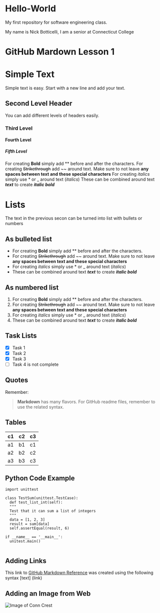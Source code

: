 # Hello-World
My first repository for software engineering class.

My name is Nick Botticelli,
I am a senior at Connecticut College

# **GitHub Mardown Lesson 1**

# **Simple Text**

Simple text is easy. Start with a new line and add your text.

## **Second Level Header**

You can add different levels of headers easily.

### **Third Level**

#### **Fourth Level**

##### **Fifth Level**

For creating **Bold** simply add ** before and after the characters.
For creating ~~Strikethrough~~ add ~~ around text. Make sure to not leave **any spaces between text and these special characters**
For creating *italics* simply use * or _ around text (_italics_)
These can be combined around text _**text**_ to create _**italic bold**_

# **Lists**

The text in the previous secon can be turned into list with bullets or numbers


## **As bulleted list**
* For creating **Bold** simply add ** before and after the characters.
* For creating ~~Strikethrough~~ add ~~ around text. Make sure to not leave **any spaces between text and these special characters**
* For creating *italics* simply use * or _ around text (_italics_)
* These can be combined around text _**text**_ to create _**italic bold**_

## **As numbered list**

1. For creating **Bold** simply add ** before and after the characters.
2. For creating ~~Strikethrough~~ add ~~ around text. Make sure to not leave **any spaces between text and these special characters**
3. For creating *italics* simply use * or _ around text (_italics_)
4. These can be combined around text _**text**_ to create _**italic bold**_

## **Task Lists**

- [x] Task 1
- [x] Task 2
- [x] Task 3
- [ ] Task 4 is not complete

## **Quotes**

Remember:
> **Markdown** has many flavors. For GitHub readme files, remember to use the related
> syntax.

## **Tables**

**c1** | **c2** | **c3**
---|----|---
a1 | b1 |c1
a2 | b2 | c2
a3 | b3 | c3

## **Python Code Example**

```
import unittest

class TestSum(unittest.TestCase):
  def test_list_int(self):
  """
  Test that it can sum a list of integers
  """
  data = [1, 2, 3]
  result = sum[data]
  self.assertEqual(result, 6)
  
if __name__ == '__main__':
  unitest.main()
  
```
## **Adding Links**
This link to [GitHub Markdown Reference](https://guides.github.com/features/mastering-markdown/) was created using the following syntax
[text] (link)

## **Adding an Image from Web**
![Image of Conn Crest](https://upload.wikimedia.org/wikipedia/en/thumb/8/8b/Formal_Seal_of_Connecticut_College%2C_New_London%2C_CT%2C_USA.svg/1200px-Formal_Seal_of_Connecticut_College%2C_New_London%2C_CT%2C_USA.svg.png)
